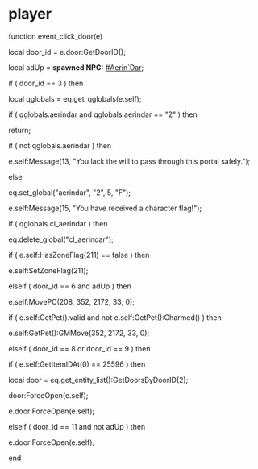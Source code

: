 # player





function event_click_door(e)

local door_id = e.door:GetDoorID();

local adUp = **spawned NPC:**  [\#Aerin\`Dar](/npc/208074); 




if ( door_id == 3 ) then




local qglobals = eq.get_qglobals(e.self);



if ( qglobals.aerindar and qglobals.aerindar == "2" ) then



return;






if ( not qglobals.aerindar ) then



e.self:Message(13, "You lack the will to pass through this portal safely.");


else



eq.set_global("aerindar", "2", 5, "F");



e.self:Message(15, "You have received a character flag!");







if ( qglobals.cl_aerindar ) then




eq.delete_global("cl_aerindar");






if ( e.self:HasZoneFlag(211) == false ) then




e.self:SetZoneFlag(211);









elseif ( door_id == 6 and adUp ) then




e.self:MovePC(208, 352, 2172, 33, 0);


if ( e.self:GetPet().valid and not e.self:GetPet():Charmed() ) then



e.self:GetPet():GMMove(352, 2172, 33, 0);







elseif ( door_id == 8 or door_id == 9 ) then





if ( e.self:GetItemIDAt(0) == 25596 ) then 



local door = eq.get_entity_list():GetDoorsByDoorID(2);



door:ForceOpen(e.self);



e.door:ForceOpen(e.self);







elseif ( door_id == 11 and not adUp ) then


e.door:ForceOpen(e.self);



end
